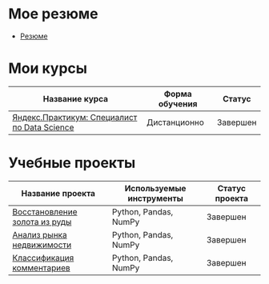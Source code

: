 # Мое резюме
- [Резюме](https://hh.ru/resume/5af6fc18ff087c5bca0039ed1f42586d354736?disableBrowserCache=true&hhtmFrom=resume_list)

# Мои курсы
| Название курса                                     | Форма обучения | Статус               |
|-----------------------------------------------------|----------------|----------------------|
| [Яндекс.Практикум: Специалист по Data Science](https://practicum.yandex.ru/data-scientist/) | Дистанционно   | Завершен             |

# Учебные проекты
| Название проекта                                    | Используемые инструменты | Статус проекта        |
|------------------------------------------------------|--------------------------|------------------------|
| [Восстановление золота из руды](https://github.com/anastasiarazorenova/GoldPurificationResearch) | Python, Pandas, NumPy    | Завершен               |
| [Анализ рынка недвижимости](https://github.com/anastasiarazorenova/SaleOfApartments) | Python, Pandas, NumPy    | Завершен               |
| [Классификация комментариев](https://github.com/anastasiarazorenova/negativecomments) | Python, Pandas, NumPy    | Завершен               |

